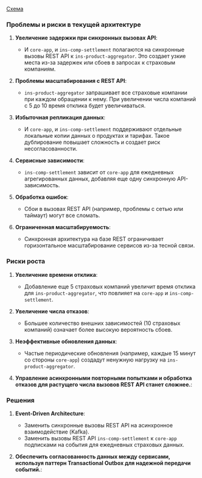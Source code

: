 [Схема](https://viewer.diagrams.net/?tags=%7B%7D&lightbox=1&highlight=0000ff&edit=_blank&layers=1&nav=1&title=%D0%94%D0%B8%D0%B0%D0%B3%D1%80%D0%B0%D0%BC%D0%BC%D0%B0%20%D0%B1%D0%B5%D0%B7%20%D0%BD%D0%B0%D0%B7%D0%B2%D0%B0%D0%BD%D0%B8%D1%8F.drawio#R%3Cmxfile%3E%3Cdiagram%20id%3D%2251zmUan4mFf6pz3q3UUt%22%20name%3D%22InsureTech%22%3E7V1bd6LKEv41Weuch8yCBrw8opAJmaAx6mTMy1lECcEbjpeo%2FPpT1d1gA2rUmExmb2b2ZMemr9VV31fdXbQXSnW0%2Bj51Ji920HOHF0TqrS4U44IQIstF%2BB%2BmrHmKokksxZv6PZYmbxKafujyxCjbwu%2B5s0TGeRAM5%2F4kmdgNxmO3O0%2BkOdNpsExmew6GyVYnjudmEppdZ5hNffB78xeWWiLFTfq163svUctyocyejJwoMx%2FJ7MXpBUshSTEvlOo0CObst9Gq6g5RepFcWLmrHU%2Fjjk3d8XxLgeCpj%2FKAHEOn677AuN1pSmRqzRnxYVrj2WLqttzuCzy4mwa9KEtrPeFZmuvZ3B01u8HErQSLcc%2BZrqNM%2BmQy9LvO3A%2FGLO%2BFIV2U6c9K6cKQL0oS%2FUnoT4WmS%2FRnhaZU6e9GlA4pV1Av%2FVgVEktRhUJm2oOh8wR6x1omhSGIo%2FIcjHHws%2Fmaz2Th9yKIHlzOqJ7pkEEuTFabh%2FCbx%2F9Pa3lKJ%2FT81621zt3V%2FNIZ%2Bt6YVTt0n%2BfbqtW40IkW1QgTRitNtgOpmbYhjY3qrF3SWK%2FEKYTOacau%2FhFBBxeP0u%2FFVf3StkzLlGWrrvWNSznW7VhnN50jU1QdF8vLfDK4zcv4efniz93mBBQWUpYAKZD2Mh8NefaeM3uJyzrTLi8KqgJV%2BcNhNRgGU0gYB2NIr8zm02DgRokXRCnQP7xdIZ39gXSqSBWnO%2FBoP1P1cWEaVJJK5dWdzkFkQ50nPwXzeTCKawmmYHHpHsHQ%2FLHXCmBghrRJwCFJfIB3znzuTrHCEohOhdSRO3fMnj%2FnA58Gc2fuPFGJYqGJO%2FUhi4vtTMHmnbE3dO82iZVxcMsNRIp6d%2Bf0eqxdiQ5sGCz1CC0xhcOp0Iq7mjjjHv8AzSymM%2F%2FVvXeZKbEs0EdeAvs5CfwxdMB8BYCK6nWeZsFwMXf1ePLinBScNFRI6RuaR1Wi%2F1ATqzRxW1oxmyjjp6iGZOK2tKK2rUp5S9vpNLIlcWuVW9qWUp2E%2FyLjEhGdIzVqmrsSkrh5fXcDmGPEYYk%2FVSN65XwrK%2FzzckNesizxxBeBucoR4zqcJby48g2pwC%2FcqKOPnGYOppwNn3SDqXvZe4oeVMEkHX%2FsMpMkm49RQeCmMViTx0d2F8zm3tRtNm6jHIY76079SYqFZPpTjfiE0RFNrFzRn2aGiIoCTWkCcclJalKFgiwRftEiuospzojqiX8vJYsQgeLETqpC90iUWRb6IwkFtURmTKnwdN5bXchQFYYvJTsGP8uooiSqPN3JuKoCHxfPWUywN%2B9G3KKe7EZFaC6WTNyKOGSR6k%2BQgNjDK6GIGc1gPNG6UG3l89wKjZtEwiE4ivqTPC7YjUa7UnBGyKLjp9kkbnBjSnupnnd2uq%2FZY%2BUi75MLr6UbM%2FMmo2IW8O8On0o0%2FYQkt0ntaI%2BG7PVowK%2BnkNZdD31wbaboR3BS1L6V4Y8GqyC5VFTLmqq97eM8MQfp9ilK2HhMMXvv9FBEJwhkRhSdGOWUn0Wy%2Fs8z%2FSN4OF13zFyHjAslmUVDN7JOSYbCz0%2FM56bbKfougodzDvotJ%2Bm3UMzSL1G3sK9MPoV9Nws%2Byr7OZJLl5TeZ90cwB01nJNGcTMGNrOAidi8LVwXUNZK0G%2FMdyTzdCt0loaCZYKI0kXEABK2lzvWFSbAOPSYWM8M5coa9C8LvkS%2BQ4H%2BRo4xttGMm85sZElMENjYy1P0ezj%2BQ8YQK35SWOAhxhR65QVvkZGzrZiyhw8cXew%2BlD5zUkjANu8bKelcQVNfMTLaemdpo0FvU5YTJjoURz9wneizZLYx3eCyR%2B0N7kfsnJ%2FgnyhE7Lm94H%2BkNmdPdjYPci80eDjXmg72NNHXnGwhn20BIeTDqlg2EP%2BnBbPyUxJb1g3vyRsKN8%2Bo0qXUyl%2BbedbpveDNEgHL58l0eCpHEceSrzhzVI1RXD1p1jlYenrx966rflu5TBbdwcdeZTwf54PVmBrBluaRXjT3UsLuE8ISk0P%2Fk5Wu%2BSD0A4uXCoRBf%2BGSIv3eH9ERq9uJPdsF3q3q3F6x10fGXM0sEYVvxoGVdNVqB7IDq9x4QHlcLV%2FQDIX8nXm1D%2Fi1w%2B%2B5eaacwwdHAWdgLnO64R0%2B64NPTMOgOWi%2F%2BeLcPLGXRRpXwbwxYUVQAloS6r%2FxhVE8G6koE%2F2K%2B4RPtQHSCmEUqqCnqgkqrcqZzMaG%2FGE2afFDgREcpPEchA%2BNuz3Oj%2FMF0%2FhJ4wdgZmpvU3cAyCxbTrvvW8oNI0EXPnb%2B1jUok7MpemNoGQ1OKBK%2FJoIxtMMSru0Ok30BeQUrty0kpJGOD5KXEqItURSX1jYqYFDIVUVSMx3j23TwKdLKwISELEKdFwMVONuKtIUk4dEptv4mnWPFpTCYgJHieL0FfcBuQxobsx%2BGP7l58ZiVu4YhNKJkTNinapKFbOPiznHLO33HiFNcsCxtkStQTRiJS1HlJyCnuXZUujtvK%2B%2FTDqw%2FZCvpLFgdd%2BuePLA6K59vyOWqLp1QtqeUtETSnb%2FEUlUKRkmK%2BxfNZWzxJCtNk7Uvt8OSslrNazmr%2FSlYr5ayWs9qJrJYKfNTIv4LVZBrg%2BGVZbVf3clbLWe1fw2rlnNVyVjuR1QopVlO%2BFqsdd1RzbzZbe3mn%2FGaMmbTrFP3I2Kk4Kj0%2FxvmqxziytBc383Occ5%2FjlA88x1EOPMfhEHYJuCgV9%2BDWO892Uo6%2FGm1nHXu0kz4W18qpinYc7YAWOmshGye%2Fnf1Vitvb2dWvTP7ke77wC%2BtBqnTUneD5eeZ%2B4bOoY312%2BdR3mj5tSfRpI4pXUeKCQ4sWHDGFir2NFjGbVc7VnhWVfmdFTWRfdpO2vUDHVlHFbUQtFhRjpN98KVzOxEgf%2BMZcNdmcIQwk%2B5peWahZfMU86li8YD00HH6PBN6jIYfH9Cc2A%2FIl5j95iSkf89J9vsbM15iigyYXSMrDiDyzL7LKzH2L3LfIfYvct8h9iz%2FiW5Dct8h9i5N9CyXlW2i5b%2FGZvkX5XPxNcs7OOTvn7L%2BEs8%2F4SvincfbW1wNzyv58yk4HCB%2F8fuBnU7Y%2Fnl1OpkFv0Z1fOp43dT1nDoqTocyPuNKGuwoicYgXnsp7ifKQsCeG%2FwUhf0kgCym6a%2BRY7pCEdxiP8kbk6HqXarozROyqlqRsWbgc5WT34IRLWcQBXr1XXKdcp4MFv%2FGS73XCYj0jUVfESkTpVCKvcZ%2Bvlrz76W%2F2BPI7Y072EPa%2FJZtfGpO7DEe4DFIqTu3r3hpzeJyahO2DO1DX7%2BIP9Jb7t26cPYrmJOGmuHfQnHAhWprxTiGu5Or2zRV2XCqPpvuy0XT73xjNo%2BnOHU3HCPaAcDqZ13hMPJ2sKrvx9Z3xdKVUvJlSTkH0oQF1siy%2FUdOOiLpDgtiOjbqT1TRFlaX9vU8X0Ep74u4%2BOKYOF7rdYDS5BCnMh%2B7IHceL0y%2B8yhVXN4pwCKxlVj3xemf%2FOpBlKwqcUxKoUSRLcaVHr3Mvi81l71T%2FCsvpfDH2r12MnfEVoXwxli%2FGUncUfdlLyOly6a1vhMjw3B1UiWa4bw12UKV%2FM9j%2BJaD6B8%2FAyP4zsD2QGX%2FNlLQDblOoKZWUq6K2Ff0KiqxV9%2BDplms8J1S9yTawPfU6yy8Beh91naWWWmVclrbA3bZvPJJLf3zvab8C778BNl%2Byn3vJTg69yVA9cMX%2BETcZpr%2Fg69SLDNOXwP7Beww3FrJlnZt%2FRZi0905aMRYo%2Br6LE0OSzvt9FKkd5NT9Gqmy8YJYLPthy%2F3ESn3%2Fd5GJEvvcNXp%2BQfsXX7WT%2FddV7flesNI3TSqXZK1UKhO1IBffXtXn3wr2F1%2B4nlmRx9%2B1%2BUVW5PmN6%2Fnh4ruQcP%2F%2BZb5SOfvh4qF3dZDSn1uqFFNxpKVTL11PV1ROo%2BKfWax8WiiJuGDQkogZh5VIB4Cp6FtvPbA7u8OdQ%2FZXhWyF5JB9AmTDpE3Xv6Ls%2BKGDH74Vy1qUYKzEx8Za%2FHTnTn0YA93B2Otcno8BTgkvIVJxt3%2F6TlaQ5XRcxam0ICvpO1%2B%2FUnxJUTkyvqSgJO6B%2BtT4EoFsKgK%2BkwjZpegr7NJR5sKmzp4YkTRzHvkKY%2FaSdPGFvJLQGSn5ZavnHUU1ylnM5NQ4caZDQERGlKM7bCvJDp8QJZN5K2DL1qO5WxrJRdih23v8ysT4nQZVGLkhbI2KF%2BbGQxKrU4W9PhJ119jWrWJykCf0O%2Bv4HP3ubX5K%2FE8%2BJVbO%2BB5EfrvB8dt3f3WoTWpdqkTr0r9yW%2B%2B61dq%2Fr1fOvkYgvruY4gMp83rDHkaS%2Ba0KqdcYiidhviR8T3y%2BAP2yC9D8hYSv%2BTWNSuG4BaP0TZYU9cPWi0oqvKcgaactF7XUd0BqymGrxffe7xut8w6931fZ957BH7vfN%2BcSIv1n6vb8KYjqvzmxfGFi2X8snxPLuYlF%2FTuJJc0HajHFB4cSC0mF0h36mtvxW4zJdojyFYlis6nYHfoYv%2BePn4Msi3ytl9Vk4R3t1FlWfLD2ZrRYvIeoC42mDtz2nMv97XtN%2BetfBzBWd%2FCz3XoO7J%2F%2Faz6O7er%2FHi9rw8szXt6dv%2F31L9%2BSKqeWS%2FK2tyG%2BxJ5UHuv9rljvQ4KXo2UMg2ZkSFp5meYvm8KRlrj4qggjFW%2FQNKL8UvI7H1PSi8%2B5yEbIm6Hh0%2FgI6YQLT0RJiaKMQt%2B3HDZJyTAWafeExR346Gs84993fwNZHlL%2BL%2FQE9gfl7IkoL3yTi0TSCrJS0MqkKGtvuwp5SPnfHFKeXnR%2BXZ7PQ8rzXbzjkXD%2Fy9v5Jt47NvF2r0GTm3i7GerwPbxL6ZuskvKHbeLJ0rmCzDM1HRpl%2Fpccybz95bsn3Ft4JSwAzGMWPKz45oTmPBf9xhceHvhm596Nt5wE%2FjgJaDkJfBQJHHqSs48svsJLRXEU9bF4H8N7dJpydPB4RHGpMbw%2FlryU7hrZH0HwRv53RpLHpheZ6os6ee7%2Fr3BFnmS903pwZz8sPxLCqzNcuBGOku3LV3%2FkoN5UIpu5Rey9C2Y%2B56OnYD4PRkIGnS8W5wEuYWlxfTahHaQm4UQfnv0V2kmFt2D0nLkDQMY%2BkqvZq3dBKiuAB1K9u66Rx3VFfXpYLbqh5DvX91LXCF5vlZ7SW2uKvdZeu6Puq93Xl3a1HPZGXd%2B67k0er%2B%2BDu6YV2r7lOd9%2FTh7JixR97o2Gw5508%2Boakm9X9aVl2Gv6z6%2BMnIfV7K55s3gi2tDqqyNLeXmph6tl59d9YH1vlK2BBPlN0gh1r7ZWV7W%2BLdWqunLbN4kdNiTL0D271fFs017Xqqpqhx1C00JLzA%2F90Fe1gY3%2FF%2FJZ0m3fC2v9Ds1P6wlvjFS5ZSJfFeoZBr71%2FXHy9H1Ztnxbtvve%2Bn7Q8W%2FDdP9pnnl3%2FHP22JL8x1%2BPw6dRefBYtbwOWU26VXnde1gNYfzD3ugnyOB%2BADIZwOea3bIX9dZAg7bDRmiGt%2F2BVm%2Fqa9uHvuFYqiq0C33um4ua0YC%2Btxd2v7OC%2FCuQjVST7FWtqa5rLRgZTdO1epyvodXWUFdTXdaMAcyFKd%2F2LRnz%2Feyb6m2%2FI0GbPA0%2Fo5zxs72uGx7U4WEdKktrkHqrwdJaulw3abvEbkIf16oGcpRZPm%2FJ09Q6yBPn9BZ1KErDcr66tg0d64X59VQb5d3qLOxwwMbM6tNY2XZotwZRu8Ru0%2FKkFloh67MlsfF2FrWwvYrGYRtWKq0j%2FexbKxgv1NmVbcOmMrWNhmavdaxTqRltZSPDNi9vKwlZU53p8jR7xWTSXdRalmw3qaxBXzshG1tXqoVdaMfCdkKblddqoY5ztYZ%2BQj%2B4TA3o85rOuwb516z8QK6FJpS3QTZdpd6m5dVaf6CivqCu2mGbtd%2B3SI3p%2FBr0hLDyFpuzfgP611iCXeA4NbtlrRK6juM0OmvUOyiv1am825FeyiAzzKvV8DnMo73meaBemBOQhaC38qRWo8899rltK%2FSZgXWZGtYD41RpfS2WZhkDbEtl7Q4NqBP1bs2emUuQkwJ6vKqjHoNd2lUVxgXz1xpA%2Bze23TIXMF9c5h7qNMzNAORkcdkMQtQ%2FalOg7yxfZwn6Bs9hbsKOhvVCv%2BV6y8TyMDdt0DGbz21XrbPyCtTJ2%2BlItC9Unjxf2OU2DHpqdGlaHeRTr1KZrcAGuc7qMHacN5jXVltDna%2FDvNVb7TUrb5I613koIzP5mksYJ0vrD5YoD2y71md2WjfuuRyoboHMTKpvoI8aIMOKpTWWTF9MJu8qzA%2BV5QDncEXniaXh%2FEZyBH1l%2BGPD74ivtM7%2BgGFSi%2FYP8nUZ7vSxDx0J7RxtAWxFY7puhqBjtO2a0VW5rocwH7xtS7K5rYBsVN73pW0MVqw82FKTzr0CYyAszYP5wPHoiI1hZD81w0Y7Rxkwm1zTelSqZwboUstiNmXoOF7QybYMadwmB9CPmlFHTO1bGq9TrYUd6CfIGfSayhD7GYL9Ul3uyjAmXr4t142eUae4rfO%2B2wrIxYM0sFcdx0Hx3abYhLiG9mFGspNh7KgjMC8mYTjTpvoC5ZeImxzT1ziHltGldsrs8cqKbe%2FnpIb2wW0Y5aHFNgpzXkOd7YOdGR7XF5vJD%2FSQjQ%2BftcMWtVngPp%2FbX79nULsD2VCbrKL%2BdwmzbdRbpo%2BgM4Tb7AplzvS%2BDZK9YeWhX1zvIY3qAJS3kDM41nfWaF9QXmKcjRgJMwMYCGmAi23OH2AL1NYG0GYnxDYRIzkGaxRD%2B9wWjcYayuMY0RaVCC%2FqWB7HCxKoMxxA%2FY5shmAayh7GblM7oLgBYwB7boQ4Px3CuBnTdMVm8wNz1uDcM1ChfcYDwGs2xzIYE8wL1RnA7DYv3470QwFZylyuKH%2BqxzXD4rK2lzXwhSANuLrD0xqgxwOq24gbiHl1tMGWpzC%2BAN0KO7QdwGOVygJl1UK%2BYZjBbBh9ElOhbVZB%2FsaAsPIDYlM%2B0SmmAh8iX4BOUnuE8gOlFnq8vKcy3bUIxRSUKbVBqs9SDWyE5jOQk6i8wA8wJd5Pjc4p5U3gPWbDMtdVkBfoXv%2FFYLxorbi%2FJAOWcl7UoS1uozCP%2FLmK%2BMVxY4U2zrCmo9FxIo6HDY4rlkrxGZ6jjUXzSXW7j%2BV0lB%2FtK9cxhpto01wXmW1aq2b0nNqjye3RlCNsRV6pUUxD%2FEDe0XGcUEcDcVKJeatl4nPgYQt6fm9Q3uq3V%2FWYj6kNIdZojBtt5KMVxWuQDfDjivFIG8bGyuNzloZlupQLoX%2FUB0O9AkyU2HNs0474inMU4Cj6JpgGdXO%2FQBgHxyTqH9UsHA%2F4OIT5EuDTG4x7oV6ZjatBqO5QGVl03DWKLdSXQZ0hdv%2FRoH5t2FmhDdmILWBDzO8crJkvpVMZc59OYuO6MtD%2BkWuZPzHg40XOBrxv0roQ77m9WoTyG3JVCLoGXFanc2SqbGzmhndbA8LnCDDHjNJUJjfwLaUlxUjWHsxJi%2BMfnWP8rCsRdtaYnyBHOoT%2BO5%2BzJdoaxWYqz6ictRR0aC1wN%2Ff%2F24hPLA%2FF1fYC%2FZ8aywd23%2BD%2BuSlHGFgzPIXWh7IzHqmuAxavuDyhjC2x%2FnZXkd9NbYTxA%2BgM4ksP5ht1DHGoozGfPvJXdO7Xg09F9RRt0JMp7kKb0Kc1878sbksdxH2NyVjHNYeMHIrzgPPejPwWal%2FQ%2F1AnTGbgq0pL6GdHYXbPfULJxrQV9z3X6BOArStMZpaH3EL9AmxvgDwcl19Trjb0JcuLPIBrLjEN5YecsEmrMx8I1z9CXZQnADdNsT2NrpMMHTgBuQz9pYbHdGeAfrdGdRzwm%2FKwYSvcF16BHsu0zhZwQqvG%2FGfAlxr1bSzweXEdTv1oFX0wKI91M70HXwD0hDA5wDo4%2FGkwOQKn0TY7BLmelfeQEzTKma1GyG0p5H7ZEn0o5ndxf4b68W2Z%2B4zAdxRvGKeiD8Zslad11BbDvzW3R8VGjkCcAx%2BT14H%2Bgcxs0GI%2BKH1uanXmi4NPRPuKOEhwvZZMg3k3bC9RJ%2Fp2LZPXydtGf5H6OeiPAaeumf%2B%2B8ZM7MLfcfwdOpPOAMmVr4JDx0z0tD%2F8Ujo3Qj47E5ajarQhPB9SPon4t9Y8RTy3lYSCtcQ%2FCpv4KfS4Bl3GeZbZRb1J7Yv5glWK8yubRw%2FU5xQJmb4gl5jLy47lNxvqGnLfRySvOi%2FaS6U%2BcB20qBJ7Bdte47uM%2BCbXZRLvAA3W61kEeBFlRbGlw%2B6BtU98Ox8Zlx20a29jgArd7oQ2co8aK%2BpDUf49wIWqP%2BlIh4wH0b1HHkK%2FjMa%2B4jxvh0DpuD7GP45Ad49BG1on%2BJPuM%2B1arB9%2FyHkfD2ZMh%2BT3yMul9bwv7RMvXrvI4vvNwI1DZRDpm4h22bFvvPFosETW5E1wsZI4ZFZINgIjSjoh%2FOGwLNLvj%2BTrrgeLA71oqZIZH0XhTp4cx8qnk5HFDlDhxuv7Ya%2BEeKL7MF6dU%2BHZpIvEWD6WSSfdcBDQtGUVjvBnvkzyDEI5YtgUZnWNy0y9nbPsOWlnNzu4Jd3ofNrvK7tktHDe7fBt8NnfHXX%2F4n9efd%2FdmYHnm3dK5Hl81RvOb8W%2FoYtkzJw83K2MwKboXpGIE5thwp%2FqjohaKd49OubO6ri203%2FJ1FbCyYNRfK%2B7V9OW6F6wb90CIFadiv7gDXbpd%2FVpW5035R2%2BtPd4%2FTgJ1USD3s%2B%2By1JvdS7eL4qR579zV7OsKeVh2B%2B3lw13%2Fx4923fDLpfn1w41eNyv2s2nqxDEKhh6ET%2FeNsHPftX97am24Voc%2F1s7w9rdbCh8t6Ge5dyN11u3H74N2kTzdDNXg5ZfqhN7E10mxPA8e75e134v5zbPXfIbs8uDZD6bru%2F7cXNVLxs%2FOjx%2BPeEPaCv79vGtov9vgZZTvdB0k9t9tR3EaAAG7Sv8fZiC7MWbvQZtc3BL0lT4kO5tVqFuOffYfMafDNA%2BI0txfCSHftBLUwlOfnZE%2FBNTQ9alPz2N5jKeOMYX0D%2B0cvsZJj5v04RzjD4fufO5OL7kqQLJEqxz6Y%2FcykqROY%2BcQywPMNsdW5GzvfzjPA2d3TOsRsaIi2KTOwkZ%2Br0dPezORlAFkfR7SU2muFpUYqYrvQqrxY%2BXWCHTPMO%2FvpFBpWuu%2Bu5Sa7XuvCV2s3C7KA%2Fsx%2BHX7sqyV65AwXwz04bQ2ufHkZmhcq40HGCTkrnW8x9YAHLf2YHnT9r7%2FGuO5XMH4JYe3z6NgPer9CuTi6kULR%2Fc3hYZKKg%2FV5y4Jbp57Ooiz0gExVfS7cvWpWL9RrqFScvNdvq59D%2BHXkjoYtl7ufla7WxGDD%2B3vMu%2FoXPdADowu%2FTy7tcvK26e8QlRGd%2BjMZn43KbCkJLcGEpwFB7UtMKidKegsfXPbqS%2BOFraf27%2F%2FXtMDpzOL3s3FE0YWPbnZeYU5umVRUuJ0ZuBnJ1Dtf%2Bdr76KgG4zHgNe88EUspzfVRFa268kmOlGKrt2LA6nfpyLviQE8cNYOCLU4zgg3l1p%2Bk%2BSLxL2WUiFOOP5ey71mvSXgdLff%2FacsvZBahihpCz3461ZSr%2BWp2mGmfmzoULrDqrQ%2FdKhI9uY%2FNnToQA0mGQ2%2BWzwN%2FdnLPwR13rrXoEQK5bPoJ4hSTszfpZbi%2Fg%2FEIe0DcahYVpNApGjFPwxE6vZJ%2FSSXI%2F0VEuqp38pcLp%2BGRGdTm8I%2F3Pi17XoSGz8pqaXz6ERqI%2FMDTb24dW72hyEnbXuT5zagOzQ4k31YdK95qLOzmAfJeU64JSQNB%2BRj4eCU69SOgY2D5%2F59C7ZSxtj%2BaR5%2Bcbt8hdvMFbVwFntLHjdcnoFo4eMUL7URsuO3QthBDyfB%2FD8%3D%3C%2Fdiagram%3E%3C%2Fmxfile%3E)

### Проблемы и риски в текущей архитектуре

1. **Увеличение задержки при синхронных вызовах API**:
    - И `core-app`, и `ins-comp-settlement` полагаются на синхронные вызовы REST API к `ins-product-aggregator`. Это создает узкие места из-за задержек или сбоев в запросах к страховым компаниям.

2. **Проблемы масштабирования с REST API**:
    - `ins-product-aggregator` запрашивает все страховые компании при каждом обращении к нему. При увеличении числа компаний с 5 до 10 время отклика будет увеличиваться.

3. **Избыточная репликация данных**:
    - И `core-app`, и `ins-comp-settlement` поддерживают отдельные локальные копии данных о продуктах и тарифах. Такое дублирование повышает сложность и создает риск несогласованности.

4. **Сервисные зависимости**:
    - `ins-comp-settlement` зависит от `core-app` для ежедневных агрегированных данных, добавляя еще одну синхронную API-зависимость.

5. **Обработка ошибок**:
    - Сбои в вызовах REST API (например, проблемы с сетью или таймаут) могут все сломать.

6. **Ограниченная масштабируемость**:
    - Синхронная архитектура на базе REST ограничивает горизонтальное масштабирование сервисов из-за тесной связи.

### Риски роста

1. **Увеличение времени отклика**:
    - Добавление еще 5 страховых компаний увеличит время отклика для `ins-product-aggregator`, что повлияет на `core-app` и `ins-comp-settlement`.

2. **Увеличение числа отказов**:
    - Большее количество внешних зависимостей (10 страховых компаний) означает более высокую вероятность сбоев.

3. **Неэффективные обновления данных**:
    - Частые периодические обновления (например, каждые 15 минут со стороны `core-app`) создадут ненужную нагрузку на `ins-product-aggregator`.

4. **Управление асинхронными повторными попытками и обработка отказов для растущего числа вызовов REST API станет сложнее.**:

### Решения

1. **Event-Driven Architecture**:
    - Заменить синхронные вызовы REST API на асинхронное взаимодействие (Kafka).
    - Заменить вызовы REST API `ins-comp-settlement` к `core-app` подписками на события для ежедневных страховых данных.

2. **Обеспечить согласованность данных между сервисами, используя паттерн Transactional Outbox для надежной передачи событий.**: